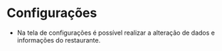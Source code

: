 # Configurações

* Na tela de configurações é possível realizar a alteração de dados e informações do restaurante.
